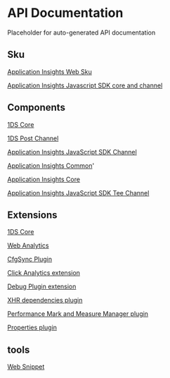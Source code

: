 # API Documentation

Placeholder for auto-generated API documentation


## Sku

[Application Insights Web Sku](./applicationinsights-web/index.html)

[Application Insights Javascript SDK core and channel](./applicationinsights-web-basic/index.html)

## Components

[1DS Core](./1ds-core-js/index.html)

[1DS Post Channel](./1ds-post-js/index.html)

[Application Insights JavaScript SDK Channel](./applicationinsights-channel-js/index.html)

[Application Insights Common](./applicationinsights-common/index.html)'

[Application Insights Core](./applicationinsights-core-js/index.html)

[Application Insights JavaScript SDK Tee Channel](./applicationinsights-teechannel-js/index.html)

## Extensions

[1DS Core](./1ds-core-js/index.html)

[Web Analytics](./applicationinsights-analytics-js/index.html)

[CfgSync Plugin](./applicationinsights-cfgsync-js/index.html)

[Click Analytics extension](./applicationinsights-clickanalytics-js/index.html)

[Debug Plugin extension](./applicationinsights-debugplugin-js/index.html)

[XHR dependencies plugin](./applicationinsights-dependencies-js/index.html)

[Performance Mark and Measure Manager plugin](./applicationinsights-perfmarkmeasure-js/index.html)

[Properties plugin](./applicationinsights-properties-js/index.html)

## tools

[Web Snippet](./applicationinsights-web-snippet/index.html)